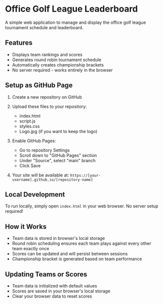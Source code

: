 # Office Golf League Leaderboard

A simple web application to manage and display the office golf league tournament schedule and leaderboard.

## Features
- Displays team rankings and scores
- Generates round robin tournament schedule
- Automatically creates championship brackets
- No server required - works entirely in the browser

## Setup as GitHub Page

1. Create a new repository on GitHub
2. Upload these files to your repository:
   - index.html
   - script.js
   - styles.css
   - Logo.jpg (if you want to keep the logo)

3. Enable GitHub Pages:
   - Go to repository Settings
   - Scroll down to "GitHub Pages" section
   - Under "Source", select "main" branch
   - Click Save

4. Your site will be available at: `https://[your-username].github.io/[repository-name]`

## Local Development

To run locally, simply open `index.html` in your web browser. No server setup required!

## How it Works
- Team data is stored in browser's local storage
- Round robin scheduling ensures each team plays against every other team exactly once
- Scores can be updated and will persist between sessions
- Championship bracket is generated based on team performance

## Updating Teams or Scores
- Team data is initialized with default values
- Scores are saved in your browser's local storage
- Clear your browser data to reset scores
